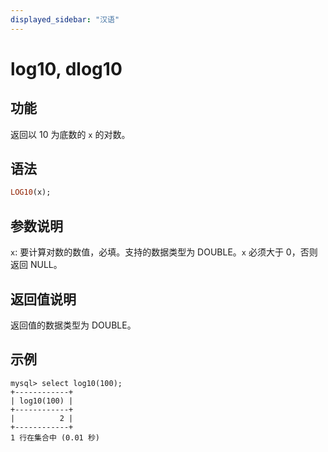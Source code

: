 ```yaml
---
displayed_sidebar: "汉语"
---
```


# log10, dlog10

## 功能

返回以 10 为底数的 `x` 的对数。

## 语法

```Haskell
LOG10(x);
```

## 参数说明

`x`: 要计算对数的数值，必填。支持的数据类型为 DOUBLE。`x` 必须大于 0，否则返回 NULL。

## 返回值说明

返回值的数据类型为 DOUBLE。

## 示例

```Plain Text
mysql> select log10(100);
+------------+
| log10(100) |
+------------+
|          2 |
+------------+
1 行在集合中 (0.01 秒)
```